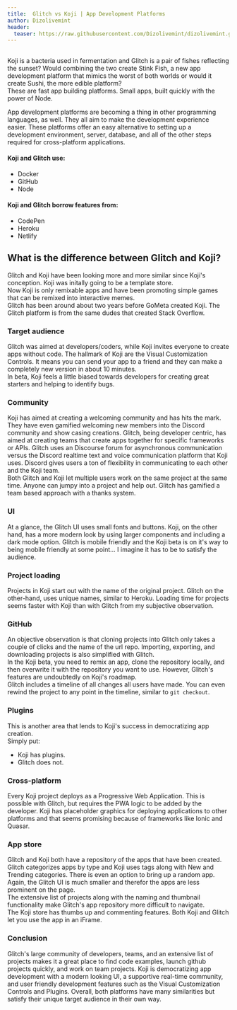 ```yaml
---
title:  Glitch vs Koji | App Development Platforms
author: Dizolivemint
header:
  teaser: https://raw.githubusercontent.com/Dizolivemint/dizolivemint.github.io/master/assets/images/koji-vs-glitch.png
---
```

## 
Koji is a bacteria used in fermentation and Glitch is a pair of fishes reflecting the sunset? Would combining the two create Stink Fish, a new app development platform that mimics the worst of both worlds or would it create Sushi, the more edible platform?  
These are fast app building platforms. Small apps, built quickly with the power of Node.

App development platforms are becoming a thing in other programming languages, as well. They all aim to make the development experience easier. 
These platforms offer an easy alternative to setting up a development environment, server, database, and all of the other steps required for cross-platform applications.  

#### Koji and Glitch use:
* Docker
* GitHub
* Node

#### Koji and Glitch borrow features from:
* CodePen
* Heroku
* Netlify

## What is the difference between Glitch and Koji?
Glitch and Koji have been looking more and more similar since Koji's conception. Koji was initally going to be a template store.  
Now Koji is only remixable apps and have been promoting simple games that can be remixed into interactive memes.  
Glitch has been around about two years before GoMeta created Koji. The Glitch platform is from the same dudes that created Stack Overflow.  

### Target audience
Glitch was aimed at developers/coders, while Koji invites everyone to create apps without code.
The hallmark of Koji are the Visual Customization Controls. It means you can send your app to a friend and they can make a completely new version in about 10 minutes.  
In beta, Koji feels a little biased towards developers for creating great starters and helping to identify bugs.

### Community
Koji has aimed at creating a welcoming community and has hits the mark. They have even gamified welcoming new members into the Discord community and show casing creations. 
Glitch, being developer centric, has aimed at creating teams that create apps together for specific frameworks or APIs. Glitch uses an Discourse forum for asynchronous communication versus the Discord realtime text and voice communication platform that Koji uses. Discord gives users a ton of flexibility in communicating to each other and the Koji team.  
Both Glitch and Koji let multiple users work on the same project at the same time. Anyone can jumpy into a project and help out. Glitch has gamified a team based approach with a thanks system.

### UI
At a glance, the Glitch UI uses small fonts and buttons. Koji, on the other hand, has a more modern look by using larger components and including a dark mode option. 
Glitch is mobile friendly and the Koji beta is on it's way to being mobile friendly at some point... I imagine it has to be to satisfy the audience.  

### Project loading
Projects in Koji start out with the name of the original project. Glitch on the other-hand, uses unique names, similar to Heroku.
Loading time for projects seems faster with Koji than with Glitch from my subjective observation. 

### GitHub
An objective observation is that cloning projects into Glitch only takes a couple of clicks and the name of the url repo. Importing, exporting, and downloading projects is also simplified with Glitch.  
In the Koji beta, you need to remix an app, clone the repository locally, and then overwrite it with the repository you want to use. However, Glitch's features are undoubtedly on Koji's roadmap.  
Glitch includes a timeline of all changes all users have made. You can even rewind the project to any point in the timeline, similar to ```git checkout```.


### Plugins
This is another area that lends to Koji's success in democratizing app creation.  
Simply put:
* Koji has plugins.
* Glitch does not.


### Cross-platform
Every Koji project deploys as a Progressive Web Application. This is possible with Glitch, but requires the PWA logic to be added by the developer. 
Koji has placeholder graphics for deploying applications to other platforms and that seems promising because of frameworks like Ionic and Quasar.


### App store
Glitch and Koji both have a repository of the apps that have been created. Glitch categorizes apps by type and Koji uses tags along with New and Trending categories. There is even an option to bring up a random app. Again, the Glitch UI is much smaller and therefor the apps are less prominent on the page.  
The extensive list of projects along with the naming and thumbnail functionality make Glitch's app repository more difficult to navigate.   
The Koji store has thumbs up and commenting features. Both Koji and Glitch let you use the app in an iFrame. 

### Conclusion
Glitch's large community of developers, teams, and an extensive list of projects makes it a great place to find code examples, launch github projects quickly, and work on team projects.
Koji is democratizing app development with a modern looking UI, a supportive real-time community, and user friendly development features such as the Visual Customization Controls and Plugins.
Overall, both platforms have many similarities but satisfy their unique target audience in their own way.


